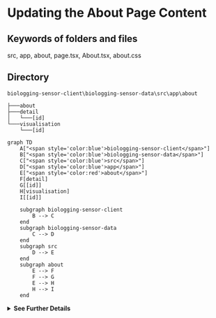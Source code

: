# Updating the About Page Content

## Keywords of folders and files
src, app, about, page.tsx, About.tsx, about.css

## Directory
```
biologging-sensor-client\biologging-sensor-data\src\app\about
```

```
├───about
├───detail
│   └───[id]
└───visualisation
    └───[id]
```

```mermaid
graph TD
    A["<span style='color:blue'>biologging-sensor-client</span>"] 
    B["<span style='color:blue'>biologging-sensor-data</span>"]
    C["<span style='color:blue'>src</span>"]
    D["<span style='color:blue'>app</span>"]
    E["<span style='color:red'>about</span>"]
    F[detail]
    G[[id]]
    H[visualisation]
    I[[id]]

    subgraph biologging-sensor-client
        B --> C
    end
    subgraph biologging-sensor-data
        C --> D
    end
    subgraph src
        D --> E
    end
    subgraph about
        E --> F
        F --> G
        E --> H
        H --> I
    end

```

<details>
  <summary><strong>See Further Details</strong></summary>

## Locate the Files

1. Navigate to the `src` folder of your project.
2. Inside the `src` folder, locate the `app` folder.
3. Within the `app` folder, you'll find the `about` folder containing the relevant files for the About page:
   - `page.tsx` - Added to register the page for routing
   - `About.tsx` - The main content of the "About" page
   - `about.css` - Styling for the "About" page

## Open `About.tsx` for Content Modification

1. Open the `About.tsx` file using a text editor or integrated development environment (IDE).

## Update the Text Content

1. Within the `About` component in `About.tsx`, you'll find paragraphs and headings that you can modify.
2. Update the text content according to your requirements. You can add, remove, or modify paragraphs, headings, and links as necessary.
   - For example, if you want to update the description of SBDI Biologging tools, modify the paragraphs inside the component.

## Optional: Modify Styling in `about.css`

1. If you need to adjust the styling of the About page, you can do so in the `about.css` file located in the same directory.
2. For instance, if you want to change the padding of the `section` element, you can modify the `padding-top` property in the `about.css` file.


</details>

